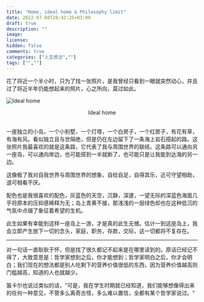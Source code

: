 ```yaml
---
title: "Home, ideal home & Philosophy limit"
date: 2022-07-08T20:42:25+03:00
draft: true
description: ""
image: 
license: 
hidden: false
comments: true
categories: ["人生想法",""]
tags: ["",""]
---
```


花了将近一个半小时，只为了找一张照片，是我曾经只看到一眼就突然动心，并且过了将近半年仍能想起来的照片，心之所向，莫过如此。

![Ideal home](https://raw.githubusercontent.com/fakeutopia/blog-image/main/FqeW2LaaAAEDBA_.jpeg)
<center>Ideal home</center>
&nbsp;

一座独立的小岛，一个小别墅，一个灯塔，一个白房子，一个红房子，有花有草，有海有风。看似独立且与世隔绝，但是仍在左边留下了一条海上岩石搭起的路。这张照片我最喜欢的就是这条路，它代表了我与周围世界的联结。这条路可以通向另一座岛，可以通向岸边，也可能搭到一半就断了，也可能只是让我能到达海的另一边。

这像极了我对自我世界与周围世界的想象，自给自足，自得其乐，近可守望相助，退可相看不厌。

配色也是我很喜欢的配色，灰蓝色的天空，沉静，深邃，一望无际的深蓝色海面几乎将原本的压抑感稀释为无；岛上青黄不接，那浅浅的一层绿色却也在这种低沉的气氛中点缀了象征着希望的生机。

此生如果有幸能到这样一座岛上一游，才是真的此生无憾。估计一到这座岛上，我会立即产生放下一切的念头，家庭，职务，存款，交际，这一切都将不复存在。
&nbsp;

***
对一句话一直耿耿于怀，但是找了很久都记不起来是在哪里读到的。原话已经记不得了，大致意思是：哲学家想到之后，你才能想到；哲学家明白之后，你才会明白；我们现在的想法都是别人吃剩下的营养价值很低的东西，因为营养价值越高则门槛越高，知道的人也就越少。

笛卡尔也说过类似的话，“可是，我在学生时期就已经知道，我们能够想像得出来的任何一种意见，不管多么离奇古怪，多么难以置信，全都有某个哲学家说过。“